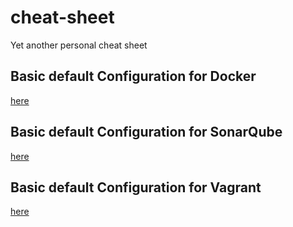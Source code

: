 # cheat-sheet
Yet another personal cheat sheet
## Basic default Configuration for Docker  
<a href="https://github.com/gouzal/cheat-sheet/blob/main/docker.md">here</a>
## Basic default Configuration for SonarQube  
<a href="https://github.com/gouzal/cheat-sheet/blob/main/sonarqube.md">here</a>

## Basic default Configuration for Vagrant  
<a href="https://github.com/gouzal/cheat-sheet/blob/main/vagrant.md">here</a>
